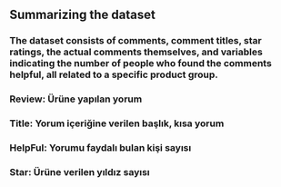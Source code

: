 ## Summarizing the dataset 
### The dataset consists of comments, comment titles, star ratings, the actual comments themselves, and variables indicating the number of people who found the comments helpful, all related to a specific product group.
### Review: Ürüne yapılan yorum
### Title: Yorum içeriğine verilen başlık, kısa yorum
### HelpFul: Yorumu faydalı bulan kişi sayısı
### Star: Ürüne verilen yıldız sayısı

